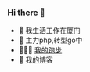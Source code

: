 ### Hi there 👋

<!--
**Luckyyyyyyy/Luckyyyyyyy** is a ✨ _special_ ✨ repository because its `README.md` (this file) appears on your GitHub profile.
- 🔭 I’m currently working on ...
- 🌱 I’m currently learning ...
- 👯 I’m looking to collaborate on ...
- 🤔 I’m looking for help with ...
- 💬 Ask me about ...
- 📫 How to reach me: ...
- 😄 Pronouns: ...
- ⚡ Fun fact: ...
Here are some ideas to get you started:
-->
- 🔭 我生活工作在厦门
- 👯 主力php,转型go中   
- 🏃🏻‍♂️ [我的跑步](https://luckyyyyyyy.github.io/running_page/)
- 🤔 [我的博客](https://github.com/Luckyyyyyyy/phh-blog)
